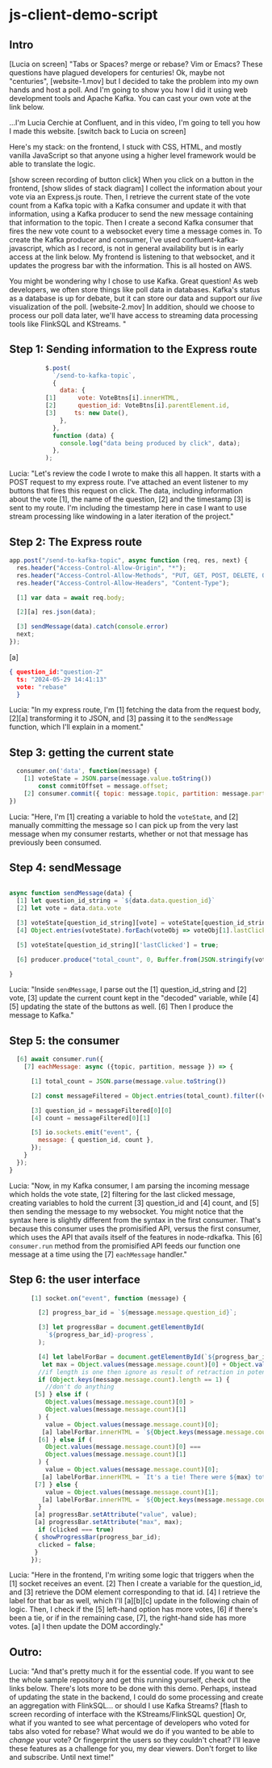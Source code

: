 # js-client-demo-script

## Intro 

[Lucia on screen]
"Tabs or Spaces? merge or rebase? Vim or Emacs? These questions have plagued developers for centuries! Ok, maybe not "centuries", [website-1.mov] but I decided to take the problem into my own hands and host a poll. And I'm going to show you how I did it using web development tools and Apache Kafka. You can cast your own vote at the link below. 

...I'm Lucia Cerchie at Confluent, and in this video, I'm going to tell you how I made this website. [switch back to Lucia on screen]

Here's my stack: on the frontend, I stuck with CSS, HTML, and mostly vanilla JavaScript so that anyone using a higher level framework would be able to translate the logic. 

[show screen recording of button click] When you click on a button in the frontend, [show slides of stack diagram] I collect the information about your vote via an Express.js route. Then, I retrieve the current state of the vote count from a Kafka topic with a Kafka consumer and update it with that information, using a Kafka producer to send the new message containing that information to the topic. Then I create a second Kafka consumer that fires the new vote count to a websocket every time a message comes in. To create the Kafka producer and consumer, I've used confluent-kafka-javascript, which as I record, is not in general availability but is in early access at the link below. My frontend is listening to that websocket, and it updates the progress bar with the information. This is all hosted on AWS.

You might be wondering why I chose to use Kafka. Great question! As web developers, we often store things like poll data in databases. Kafka's status as a database is up for debate, but it can store our data and support our _live_ visualization of the poll. [website-2.mov] In addition, should we choose to process our poll data later, we'll have access to streaming data processing tools like FlinkSQL and KStreams. 
" 

## Step 1: Sending information to the Express route

```javascript
          $.post(
            `/send-to-kafka-topic`,
            {
              data: {
          [1]      vote: VoteBtns[i].innerHTML,
          [2]      question_id: VoteBtns[i].parentElement.id,
          [3]     ts: new Date(),
              },
            },
            function (data) {
              console.log("data being produced by click", data);
            },
          );
```

Lucia: "Let's review the code I wrote to make this all happen. It starts with a POST request to my express route. I've attached an event listener to my buttons that fires this request on click. The data, including information about the vote [1], the name of the question, [2] and the timestamp [3] is sent to my route. I'm including the timestamp here in case I want to use stream processing like windowing in a later iteration of the project."

## Step 2: The Express route

```javascript
app.post("/send-to-kafka-topic", async function (req, res, next) {
  res.header("Access-Control-Allow-Origin", "*");
  res.header("Access-Control-Allow-Methods", "PUT, GET, POST, DELETE, OPTIONS");
  res.header("Access-Control-Allow-Headers", "Content-Type");

  [1] var data = await req.body;

  [2][a] res.json(data);

  [3] sendMessage(data).catch(console.error)
  next;
});
```


[a]
```json
{ question_id:"question-2"
  ts: "2024-05-29 14:41:13"
  vote: "rebase"
  }
```

Lucia: "In my express route, I'm [1] fetching the data from the request body, [2][a] transforming it to JSON, and [3] passing it to the `sendMessage` function, which I'll explain in a moment." 

## Step 3: getting the current state

```javascript
  consumer.on('data', function(message) {
    [1] voteState = JSON.parse(message.value.toString())
        const commitOffset = message.offset;
    [2] consumer.commit({ topic: message.topic, partition: message.partition, offset: commitOffset });
})
```
Lucia: "Here, I'm [1] creating a variable to hold the `voteState`, and [2] manually committing the message so I can pick up from the very last message when my consumer restarts, whether or not that message has previously been consumed. 

## Step 4: sendMessage

```javascript

async function sendMessage(data) {
  [1] let question_id_string = `${data.data.question_id}`
  [2] let vote = data.data.vote

  [3] voteState[question_id_string][vote] = voteState[question_id_string][vote] + 1;
  [4] Object.entries(voteState).forEach(voteObj => voteObj[1].lastClicked = false)

  [5] voteState[question_id_string]['lastClicked'] = true;

  [6] producer.produce("total_count", 0, Buffer.from(JSON.stringify(voteState)))

}
```

Lucia: "Inside `sendMessage`, I parse out the [1] question_id_string and [2] vote, [3] update the current count kept in the "decoded" variable, while [4][5] updating the state of the buttons as well. [6] Then I produce the message to Kafka."

## Step 5: the consumer 

```javascript
  [6] await consumer.run({
    [7] eachMessage: async ({topic, partition, message }) => {

      [1] total_count = JSON.parse(message.value.toString())

      [2] const messageFiltered = Object.entries(total_count).filter((vote) => vote[1].lastClicked === true)

      [3] question_id = messageFiltered[0][0]
      [4] count = messageFiltered[0][1]

      [5] io.sockets.emit("event", {
        message: { question_id, count },
      });
    }
  });
}
```

Lucia: "Now, in my Kafka consumer, I am parsing the incoming message which holds the vote state, [2] filtering for the last clicked message, creating variables to hold the current [3] question_id and [4] count, and [5] then sending the message to my websocket. You might notice that the syntax here is slightly different from the syntax in the first consumer. That's because this consumer uses the promisified API, versus the first consumer, which uses the API that avails itself of the features in node-rdkafka. This [6] `consumer.run` method from the promisified API feeds our function one message at a time using the [7] `eachMessage` handler."

## Step 6: the user interface

```javascript
      [1] socket.on("event", function (message) {

        [2] progress_bar_id = `${message.message.question_id}`;

        [3] let progressBar = document.getElementById(
          `${progress_bar_id}-progress`,
        );

        [4] let labelForBar = document.getElementById(`${progress_bar_id}-label`);
         let max = Object.values(message.message.count)[0] + Object.values(message.message.count)[1];
        //if length is one then ignore as result of retraction in potential FlinkSQL developments in later versions
        if (Object.keys(message.message.count).length == 1) {
          //don't do anything
       [5] } else if (
          Object.values(message.message.count)[0] >
          Object.values(message.message.count)[1]
        ) {
          value = Object.values(message.message.count)[0];
         [a] labelForBar.innerHTML = `${Object.keys(message.message.count)[0]} wins  with ${Object.values(message.message.count)[0]} votes out of ${max}`;
        [6] } else if (
          Object.values(message.message.count)[0] ===
          Object.values(message.message.count)[1]
        ) {
          value = Object.values(message.message.count)[0];
         [a] labelForBar.innerHTML = `It's a tie! There were ${max} total votes`;
       [7] } else {
          value = Object.values(message.message.count)[1];
         [a] labelForBar.innerHTML = `${Object.keys(message.message.count)[1]} wins  with ${Object.values(message.message.count)[1]} votes out of ${max}`;
        }
       [a] progressBar.setAttribute("value", value);
       [a] progressBar.setAttribute("max", max);
        if (clicked === true)
       { showProgressBar(progress_bar_id);
        clicked = false;
       }
      });
```
Lucia: "Here in the frontend, I'm writing some logic that triggers when the [1] socket receives an event. [2] Then I create a variable for the question_id, and [3] retrieve the DOM element corresponding to that id. 
[4] I retrieve the label for that bar as well, which I'll [a][b][c] update in the following chain of logic. Then, I check if the [5] left-hand option has more votes, [6] if there's been a tie, or if in the remaining case, [7], the right-hand side has more votes. [a] I then update the DOM accordingly."

## Outro:

Lucia: "And that's pretty much it for the essential code. If you want to see the whole sample repository and get this running yourself, check out the links below. There's lots more to be done with this demo. Perhaps, instead of updating the state in the backend, I could do some processing and create an aggregation with FlinkSQL... or should I use Kafka Streams? [flash to screen recording of interface with the KStreams/FlinkSQL question] Or, what if you wanted to see what percentage of developers who voted for tabs also voted for rebase? What would we do if you wanted to be able to _change_ your vote? Or fingerprint the users so they couldn't cheat? I'll leave these features as a challenge for you, my dear viewers. Don't forget to like and subscribe. Until next time!" 

